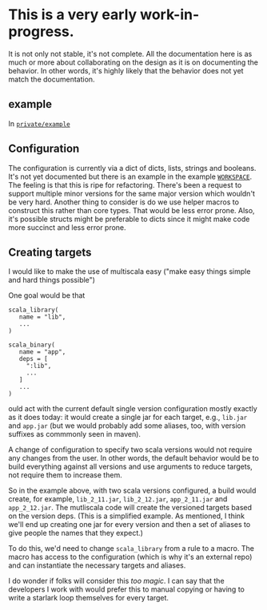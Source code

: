 # This is a very early work-in-progress.

It is not only not stable, it's not complete. All the documentation here is as much or more about collaborating on the design as it is on documenting the behavior. In other words, it's highly likely that the behavior does not yet match the documentation.

## example

In [`private/example`](private/example)

## Configuration

The configuration is currently via a dict of dicts, lists, strings and booleans. It's not yet documented but there is an example in the example [`WORKSPACE`]((private/example/WORKSPACE)). The feeling is that this is ripe for refactoring. There's been a request to support multiple minor versions for the same major version which wouldn't be very hard. Another thing to consider is do we use helper macros to construct this rather than core types. That would be less error prone. Also, it's possible structs might be preferable to dicts since it might make code more succinct and less error prone.

## Creating targets

I would like to make the use of multiscala easy ("make easy things simple and hard things possible")

One goal would be that

```
scala_library(
   name = "lib",
   ...
)

scala_binary(
   name = "app",
   deps = [
     ":lib",
     ...
   ]
   ...
)
```
ould act with the current default single version configuration mostly exactly as it does today: it would create a single jar for each target, e.g., `lib.jar`  and `app.jar` (but we would probably add some aliases, too, with version suffixes as commmonly seen in maven).

A change of configuration to specify two scala versions would not require any changes from the user. In other words, the default behavior would be to build everything against all versions and use arguments to reduce targets, not require them to increase them.

So in the example above, with two scala versions configured, a build would create, for example,  `lib_2_11.jar`, `lib_2_12.jar`, `app_2_11.jar` and `app_2_12.jar`. The mutliscala code will create the versioned targets based on the version deps. (This is a simplified example. As mentioned, I think we'll end up creating one jar for every version and then a set of aliases to give people the names that they expect.)

To do this, we'd need to change `scala_library` from a rule to a macro. The macro has access to the configuration (which is why it's an external repo) and can instantiate the necessary targets and aliases.

I do wonder if folks will consider this _too magic_. I can say that the developers I work with would prefer this to manual copying or having to write a starlark loop themselves for every target.
